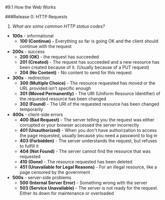 #9.1 How the Web Works

###Release 0: HTTP Requests

1. *What are some common HTTP status codes?*

* **100s** - informational
    * **100 (Continue)** - Everything so far is going OK and the client should continue with the request
* **200s** - success
    * **200 (OK)** - the request has succeeded
    * **201 (Created)** - The request has succeeded and a new resource has been created because of it. (Usually because of a PUT request)
    * **204 (No Content)** - No content to send for this request
* **300s** - redirection
    * **300 (Multiple Choice)** - The resource requested has moved or the URL provided isn't specific enough
    * **301 (Moved Permanently)** - The URI (Uniform Resource Identifier) of the requested resource has been changed
    * **302 (Found)** - The URI of the requested resource has been changed temporarily
* **400s** - client-side errors
    * **400 (Bad Request)** - The server telling you the request was either corrupted or your browser accessed the server incorrectly
    * **401 (Unauthorized)** - When you don't have authorization to access the page requested, usually because you need a password to log in
    * **403 (Forbidden)** - The server understands the request, but refuses to fulfill it
    * **404 (Not Found)** - The server cannot find the resource that was requested
    * **410 (Gone)** - The resource requested has been deleted
    * **451 (Unavailable for Legal Reasons)** - For an illegal resource, like a page censored by the government
* **500s** - server-side problems
    * **500 (Internal Server Error)** - Something wrong with the server
    * **503 (Service Unavailable)** - The server is not ready for the request. Either its down for maintenance or overloaded

